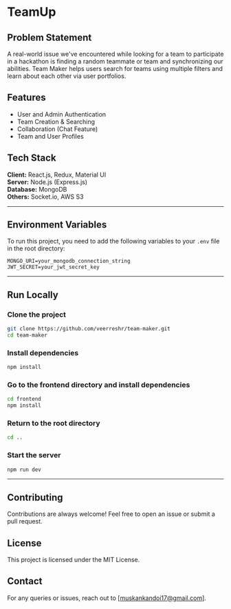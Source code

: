# TeamUp

## Problem Statement
A real-world issue we've encountered while looking for a team to participate in a hackathon is finding a random teammate or team and synchronizing our abilities. Team Maker helps users search for teams using multiple filters and learn about each other via user portfolios.

## Features
- User and Admin Authentication
- Team Creation & Searching
- Collaboration (Chat Feature)
- Team and User Profiles

## Tech Stack
**Client:** React.js, Redux, Material UI  
**Server:** Node.js (Express.js)  
**Database:** MongoDB  
**Others:** Socket.io, AWS S3

---

## Environment Variables
To run this project, you need to add the following variables to your `.env` file in the root directory:

```env
MONGO_URI=your_mongodb_connection_string
JWT_SECRET=your_jwt_secret_key
```

---

## Run Locally

### Clone the project
```bash
git clone https://github.com/veerreshr/team-maker.git
cd team-maker
```

### Install dependencies
```bash
npm install
```

### Go to the frontend directory and install dependencies
```bash
cd frontend
npm install
```

### Return to the root directory
```bash
cd ..
```

### Start the server
```bash
npm run dev
```

---

## Contributing
Contributions are always welcome! Feel free to open an issue or submit a pull request.

## License
This project is licensed under the MIT License.

## Contact
For any queries or issues, reach out to [muskankandoi17@gmail.com].

